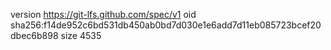 version https://git-lfs.github.com/spec/v1
oid sha256:f14de952c6bd531db450ab0bd7d030e1e6add7d11eb085723bcef20dbec6b898
size 4535
